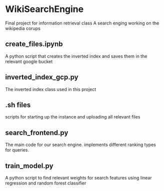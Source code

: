# WikiSearchEngine
Final project for information retrieval class
A search enging working on the wikipedia corups

## create_files.ipynb
A python script that creates the inverted index and saves them in the relevant google bucket

## inverted_index_gcp.py
The inverted index class used in this project

## .sh files
scripts for starting up the instance and uploading all relevant files

## search_frontend.py
The main code for our search engine.
implements different ranking types for queries.

## train_model.py
A python script to find relevant weights for search features using linear regression
and random forest classifier



